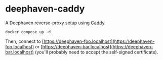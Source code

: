 # deephaven-caddy

A Deephaven reverse-proxy setup using [Caddy](https://caddyserver.com).

```shell
docker compose up -d
```

Then, connect to [https://deephaven-foo.localhost](https://deephaven-foo.localhost) or [https://deephaven-bar.localhost](https://deephaven-bar.localhost) (you'll probably need to accept the self-signed certificate).
